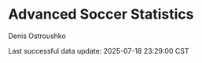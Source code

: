 # Advanced Soccer Statistics
Denis Ostroushko

<!-- gfm -->

Last successful data update: 2025-07-18 23:29:00 CST
